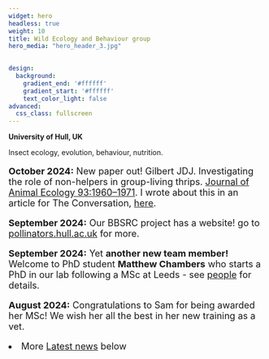 ```yaml
---
widget: hero
headless: true
weight: 10
title: Wild Ecology and Behaviour group
hero_media: "hero_header_3.jpg"

    
design:
  background:
    gradient_end: '#ffffff'
    gradient_start: '#ffffff'
    text_color_light: false
advanced:
  css_class: fullscreen
---
```

<style>
            .my_text
            {
                font-size:      18px;
            }
            em {
                color: #ff0000;
            }
</style>
        
**University of Hull, UK**

<div>Insect ecology, evolution, behaviour, nutrition.
</div>
<p>
<p>
<div class='my_text'>
<p><b>October 2024:</b> New paper out!  Gilbert JDJ. Investigating the role of non-helpers in group-living thrips. <a href="https://besjournals.onlinelibrary.wiley.com/doi/epdf/10.1111/1365-2656.14204">Journal of Animal Ecology 93:1960–1971</a>.  I wrote about this in an article for The Conversation, <a href="https://theconversation.com/are-these-tiny-insects-the-worlds-most-bone-idle-bugs-242454">here</a>.

<p><b>September 2024:</b> Our BBSRC project has a website! go to <a href='http://pollinators.hull.ac.uk'>pollinators.hull.ac.uk</a> for more.

<p><b>September 2024:</b> Yet <b>another new team member!</b>  Welcome to PhD student <b>Matthew Chambers</b> who starts a PhD in our lab following a MSc at Leeds - see <a href='https://wildecolhull.netlify.app/#people'> people</a> for details.

<p><b>August 2024:</b> Congratulations to Sam for being awarded her MSc! We wish her all the best in her new training as a vet.


<li>More <a href='#posts'>Latest news</a> below</div>
